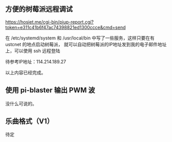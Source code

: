 ## 方便的树莓派远程调试

https://hosiet.me/cgi-bin/piup-report.cgi?token=e311c41b6f47ac74398821ed1300ccce&cmd=send

在 /etc/systemd/system 和 /usr/local/bin 中写了一些服务，这样只要在有 ustcnet 的地点启动树莓派，
就可以自动把树莓派的IP地址发到我的电子邮件地址上，可以使用 ssh 远程登陆

待参考IP地址：114.214.189.27

以上内容已经完成。

## 使用 pi-blaster 输出 PWM 波

没什么可说的。

## 乐曲格式（V1）

待定

